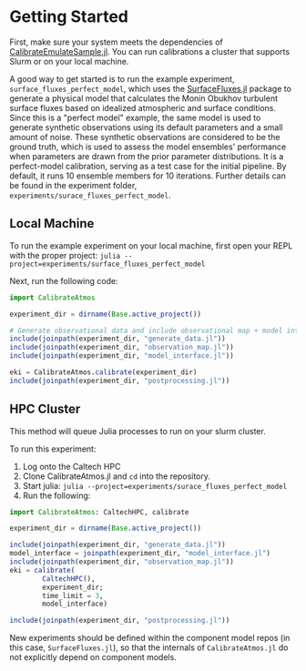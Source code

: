 # Getting Started

First, make sure your system meets the dependencies of [CalibrateEmulateSample.jl](https://clima.github.io/CalibrateEmulateSample.jl/dev/installation_instructions/).
You can run calibrations a cluster that supports Slurm or on your local machine.

A good way to get started is to run the example experiment, `surface_fluxes_perfect_model`, which uses the [SurfaceFluxes.jl](https://github.com/CliMA/SurfaceFluxes.jl) package to generate a physical model that calculates the Monin Obukhov turbulent surface fluxes based on idealized atmospheric and surface conditions. Since this is a "perfect model" example, the same model is used to generate synthetic observations using its default parameters and a small amount of noise. These synthetic observations are considered to be the ground truth, which is used to assess the model ensembles' performance when parameters are drawn from the prior parameter distributions. 
It is a perfect-model calibration, serving as a test case for the initial pipeline.
By default, it runs 10 ensemble members for 10 iterations. Further details can be found in the experiment folder, `experiments/surace_fluxes_perfect_model`.

## Local Machine

To run the example experiment on your local machine, first open your REPL with the proper project:
`julia --project=experiments/surface_fluxes_perfect_model`

Next, run the following code:
```julia
import CalibrateAtmos

experiment_dir = dirname(Base.active_project())

# Generate observational data and include observational map + model interface
include(joinpath(experiment_dir, "generate_data.jl"))
include(joinpath(experiment_dir, "observation_map.jl"))
include(joinpath(experiment_dir, "model_interface.jl"))

eki = CalibrateAtmos.calibrate(experiment_dir)
include(joinpath(experiment_dir, "postprocessing.jl"))
```

## HPC Cluster
This method will queue Julia processes to run on your slurm cluster.

To run this experiment:
1. Log onto the Caltech HPC
2. Clone CalibrateAtmos.jl and `cd` into the repository.
3. Start julia: `julia --project=experiments/surace_fluxes_perfect_model`
4. Run the following:
```julia
import CalibrateAtmos: CaltechHPC, calibrate

experiment_dir = dirname(Base.active_project())

include(joinpath(experiment_dir, "generate_data.jl"))
model_interface = joinpath(experiment_dir, "model_interface.jl")
include(joinpath(experiment_dir, "observation_map.jl"))
eki = calibrate(
        CaltechHPC(),
        experiment_dir;
        time_limit = 3,
        model_interface)

include(joinpath(experiment_dir, "postprocessing.jl"))
```

New experiments should be defined within the component model repos (in this case, `SurfaceFluxes.jl`), so that the internals of `CalibrateAtmos.jl` do not explicitly depend on component models.
